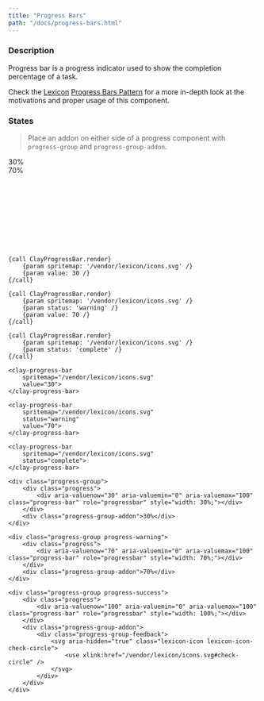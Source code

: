 ```yaml
---
title: "Progress Bars"
path: "/docs/progress-bars.html"
---
```


### Description

Progress bar is a progress indicator used to show the completion percentage of a task.

<div class="alert alert-info">Check the <a href="https://lexicondesign.io">Lexicon</a> <a href="https://lexicondesign.io/docs/patterns/progress_bars.html">Progress Bars Pattern</a> for a more in-depth look at the motivations and proper usage of this component.</div>

<article id="clay-progress-bar">

### States

> Place an addon on either side of a progress component with `progress-group` and `progress-group-addon`.

<div class="clay-site-mb">
	<div class="progress-group">
		<div class="progress">
			<div aria-valuenow="30" aria-valuemin="0" aria-valuemax="100" class="progress-bar" role="progressbar" style="width: 30%;"></div>
		</div>
		<div class="progress-group-addon">30%</div>
	</div>
</div>
<div class="clay-site-mb">
	<div class="progress-group progress-warning">
		<div class="progress">
			<div aria-valuenow="70" aria-valuemin="0" aria-valuemax="100" class="progress-bar" role="progressbar" style="width: 70%;"></div>
		</div>
		<div class="progress-group-addon">70%</div>
	</div>
</div>
<div class="clay-site-mb">
	<div class="progress-group progress-success">
		<div class="progress">
			<div aria-valuenow="100" aria-valuemin="0" aria-valuemax="100" class="progress-bar" role="progressbar" style="width: 100%;"></div>
		</div>
		<div class="progress-group-addon">
			<div class="progress-group-feedback">
				<svg aria-hidden="true" class="lexicon-icon lexicon-icon-check-circle">
					<use xlink:href="/vendor/lexicon/icons.svg#check-circle" />
				</svg>
			</div>
		</div>
	</div>
</div>

```soy
{call ClayProgressBar.render}
	{param spritemap: '/vendor/lexicon/icons.svg' /}
	{param value: 30 /}
{/call}

{call ClayProgressBar.render}
	{param spritemap: '/vendor/lexicon/icons.svg' /}
	{param status: 'warning' /}
	{param value: 70 /}
{/call}

{call ClayProgressBar.render}
	{param spritemap: '/vendor/lexicon/icons.svg' /}
	{param status: 'complete' /}
{/call}
```
```text/html
<clay-progress-bar
	spritemap="/vendor/lexicon/icons.svg"
	value="30">
</clay-progress-bar>

<clay-progress-bar
	spritemap="/vendor/lexicon/icons.svg"
	status="warning"
	value="70">
</clay-progress-bar>

<clay-progress-bar
	spritemap="/vendor/lexicon/icons.svg"
	status="complete">
</clay-progress-bar>
```
```text/html
<div class="progress-group">
	<div class="progress">
		<div aria-valuenow="30" aria-valuemin="0" aria-valuemax="100" class="progress-bar" role="progressbar" style="width: 30%;"></div>
	</div>
	<div class="progress-group-addon">30%</div>
</div>

<div class="progress-group progress-warning">
	<div class="progress">
		<div aria-valuenow="70" aria-valuemin="0" aria-valuemax="100" class="progress-bar" role="progressbar" style="width: 70%;"></div>
	</div>
	<div class="progress-group-addon">70%</div>
</div>

<div class="progress-group progress-success">
	<div class="progress">
		<div aria-valuenow="100" aria-valuemin="0" aria-valuemax="100" class="progress-bar" role="progressbar" style="width: 100%;"></div>
	</div>
	<div class="progress-group-addon">
		<div class="progress-group-feedback">
			<svg aria-hidden="true" class="lexicon-icon lexicon-icon-check-circle">
				<use xlink:href="/vendor/lexicon/icons.svg#check-circle" />
			</svg>
		</div>
	</div>
</div>
```

</article>
